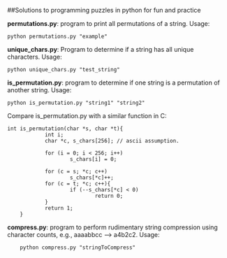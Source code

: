 ##Solutions to programming puzzles in python for fun and practice

**permutations.py**: program to print all permutations of a string. 
Usage:

	python permutations.py "example"

**unique_chars.py**: Program to determine if a string has all unique characters.
Usage:

	python unique_chars.py "test_string"

**is_permutation.py**: program to determine if one string is a permutation of another string. Usage:

	python is_permutation.py "string1" "string2"

Compare is_permutation.py with a similar function in C:
	
	int is_permutation(char *s, char *t){
                int i;
                char *c, s_chars[256]; // ascii assumption.
                
                for (i = 0; i < 256; i++)
                        s_chars[i] = 0;
                
                for (c = s; *c; c++)
                        s_chars[*c]++;
                for (c = t; *c; c++){
                        if (--s_chars[*c] < 0)
                                return 0;
                }
                return 1;        
        }

**compress.py**: program to perform rudimentary string compression using character counts, e.g., 
aaaabbcc --> a4b2c2. Usage:

        python compress.py "stringToCompress"


